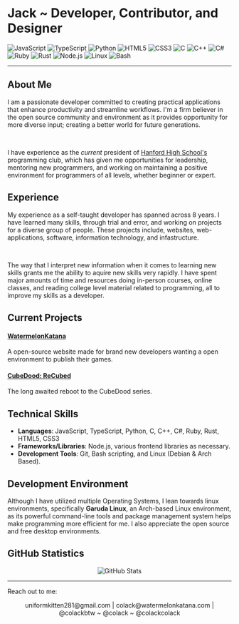 # Jack ~ Developer, Contributor, and Designer

![JavaScript](https://img.shields.io/badge/-JavaScript-F7DF1E?style=flat-square&logo=javascript&logoColor=black)
![TypeScript](https://img.shields.io/badge/-TypeScript-3178C6?style=flat-square&logo=typescript&logoColor=white)
![Python](https://img.shields.io/badge/-Python-3776AB?style=flat-square&logo=python&logoColor=white)
![HTML5](https://img.shields.io/badge/-HTML5-E34F26?style=flat-square&logo=html5&logoColor=white)
![CSS3](https://img.shields.io/badge/-CSS3-1572B6?style=flat-square&logo=css3&logoColor=white)
![C](https://img.shields.io/badge/-C-A8B9CC?style=flat-square&logo=c&logoColor=black)
![C++](https://img.shields.io/badge/-C++-00599C?style=flat-square&logo=cplusplus&logoColor=white)
![C#](https://img.shields.io/badge/-C%23-239120?style=flat-square&logo=csharp&logoColor=white)
![Ruby](https://img.shields.io/badge/-Ruby-CC342D?style=flat-square&logo=ruby&logoColor=white)
![Rust](https://img.shields.io/badge/-Rust-000000?style=flat-square&logo=rust&logoColor=white)
![Node.js](https://img.shields.io/badge/-Node.js-339933?style=flat-square&logo=nodedotjs&logoColor=white)
![Linux](https://img.shields.io/badge/-Linux-FCC624?style=flat-square&logo=linux&logoColor=black)
![Bash](https://img.shields.io/badge/-Bash-4EAA25?style=flat-square&logo=gnubash&logoColor=white)

---

## About Me

I am a passionate developer committed to creating practical applications that enhance productivity and streamline workflows. I'm a firm believer in the open source community and environment as it provides opportunity for more diverse input; creating a better world for future generations.

<br>

I have experience as the *current* president of [Hanford High School's](https://hanford.rsd.edu/) programming club, which has given me opportunities for leadership, mentoring new programmers, and working on maintaining a positive environment for programmers of all levels, whether beginner or expert.

## Experience

My experience as a self-taught developer has spanned across 8 years. I have learned many skills, through trial and error, and working on projects for a diverse group of people. These projects include, websites, web-applications, software, information technology, and infastructure.

<br>

The way that I interpret new information when it comes to learning new skills grants me the ability to aquire new skills very rapidly. I have spent major amounts of time and resources doing in-person courses, online classes, and reading college level material related to programming, all to improve my skills as a developer.

## Current Projects

#### [WatermelonKatana](https://github.com/dragonfiregames/watermelonkatana)
A open-source website made for brand new developers wanting a open environment to publish their games.

#### [CubeDood: ReCubed](https://github.com/hhs-coding-club/recubed)
The long awaited reboot to the CubeDood series.

## Technical Skills

- **Languages**: JavaScript, TypeScript, Python, C, C++, C#, Ruby, Rust, HTML5, CSS3
- **Frameworks/Libraries**: Node.js, various frontend libraries as necessary.
- **Development Tools**: Git, Bash scripting, and Linux (Debian & Arch Based).

## Development Environment

Although I have utilized multiple Operating Systems, I lean towards linux environments, specifically **Garuda Linux**, an Arch-based Linux environment, as its powerful command-line tools and package management system helps make programming more efficient for me. I also appreciate the open source and free desktop environments.

## GitHub Statistics

<p align="center">
  <img src="https://github-readme-stats.vercel.app/api?username=colack&show_icons=true&theme=radical" alt="GitHub Stats">
</p>

---

Reach out to me:

<p align="center">
  uniformkitten281@gmail.com | colack@watermelonkatana.com | @colackbtw ~ @colack ~ @colackcolack
</p>
